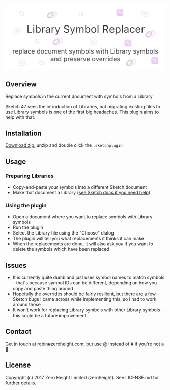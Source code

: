 <img src='./images/cover.png'>

## Overview
Replace symbols in the current document with symbols from a Library.

Sketch 47 sees the introduction of Libraries, but migrating existing files to use Library symbols is one of the first big headaches. This plugin aims to help with that.

## Installation
[Download zip](https://github.com/zeroheight/library-symbol-replacer/releases/download/v1.0.7/library-symbol-replacer.sketchplugin.zip), unzip and double click the `.sketchplugin`

## Usage
### Preparing Libraries
* Copy-and-paste your symbols into a different Sketch document
* Make that document a Library ([see Sketch docs if you need help](https://www.sketchapp.com/docs/libraries/adding-libraries))

### Using the plugin
* Open a document where you want to replace symbols with Library symbols
* Run the plugin
* Select the Library file using the "Choose" dialog
* The plugin will tell you what replacements it thinks it can make
* When the replacements are done, it will also ask you if you want to delete the symbols which have been replaced

## Issues
* It is currently quite dumb and just uses symbol names to match symbols - that's because symbol IDs can be different, depending on how you copy and paste thing around
* Hopefully the overrides should be fairly resilient, but there are a few Sketch bugs I came across while implementing this, so I had to work around those
* It won't work for replacing Library symbols with other Library symbols - this could be a future improvement

## Contact
Get in touch at robin#zeroheight.com, but use @ instead of # if you're not a 🤖

## License
Copyright (c) 2017 Zero Height Limited (zeroheight). See LICENSE.md for further details.
